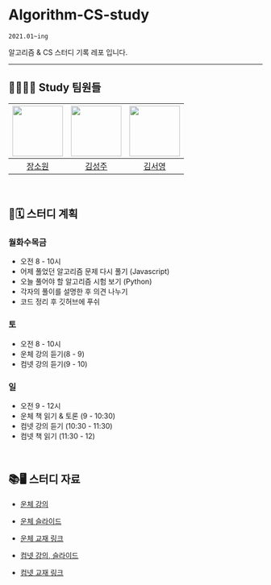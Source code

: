 # Algorithm-CS-study
`2021.01~ing`

알고리즘 & CS 스터디 기록 레포 입니다.

---


## 👩‍💻👨‍💻 Study 팀원들
| [<img src="https://avatars.githubusercontent.com/u/52497708?v=4" width="100">](https://github.com/wish0ne)| [<img src="https://avatars.githubusercontent.com/u/52393620?v=4" width="100">](https://github.com/happiness6533) | [<img src="https://avatars.githubusercontent.com/u/42965120?v=4" width="100">](https://github.com/kimseo-0)|
| :-----------------------------------: | :---------------------------------------: | :---------------------------------------: |
|[장소원](https://github.com/wish0ne)|[김성주](https://github.com/happiness6533)|[김서영](https://github.com/kimseo-0)|
<br>

## 📅🗓 스터디 계획
### 월화수목금
* 오전 8 - 10시
* 어제 풀었던 알고리즘 문제 다시 풀기 (Javascript)
* 오늘 풀어야 할 알고리즘 시험 보기 (Python)
* 각자의 풀이를 설명한 후 의견 나누기
* 코드 정리 후 깃허브에 푸쉬

### 토
* 오전 8 - 10시
* 운체 강의 듣기(8 - 9)
* 컴넷 강의 듣기(9 - 10)

### 일
* 오전 9 - 12시
* 운체 책 읽기 & 토론 (9 - 10:30)
* 컴넷 강의 듣기 (10:30 - 11:30)
* 컴넷 책 읽기 (11:30 - 12)
<br>

## 📚🖥 스터디 자료
* [운체 강의](https://www.youtube.com/playlist?list=PLBrGAFAIyf5rby7QylRc6JxU5lzQ9c4tN)

* [운체 슬라이드](https://hpclab.tistory.com/1)

* [운체 교재 링크](http://www.yes24.com/Product/Goods/29290543)

* [컴넷 강의, 슬라이드](http://www.kocw.or.kr/home/cview.do?cid=6166c077e545b736)

* [컴넷 교재 링크](http://www.yes24.com/Product/Goods/61794014)

